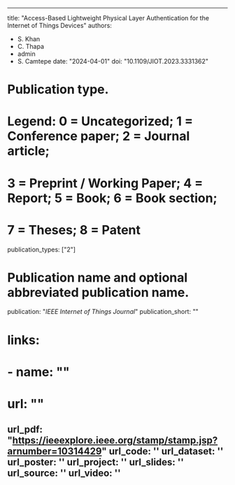 
---
title: "Access-Based Lightweight Physical Layer Authentication for the Internet of Things Devices"
authors:
- S. Khan
- C. Thapa
- admin
- S. Camtepe
date: "2024-04-01"
doi: "10.1109/JIOT.2023.3331362"

# Publication type.
# Legend: 0 = Uncategorized; 1 = Conference paper; 2 = Journal article;
# 3 = Preprint / Working Paper; 4 = Report; 5 = Book; 6 = Book section;
# 7 = Theses; 8 = Patent
publication_types: ["2"]

# Publication name and optional abbreviated publication name.
publication: "*IEEE Internet of Things Journal*"
publication_short: ""

# links:
# - name: ""
#   url: ""
url_pdf: "https://ieeexplore.ieee.org/stamp/stamp.jsp?arnumber=10314429"
url_code: ''
url_dataset: ''
url_poster: ''
url_project: ''
url_slides: ''
url_source: ''
url_video: ''
---